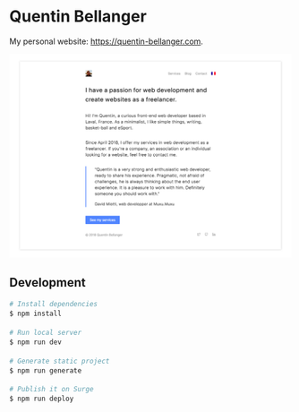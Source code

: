 # Quentin Bellanger

My personal website: https://quentin-bellanger.com.

![Quentin Bellanger's website](/static/preview.png)

## Development

``` bash
# Install dependencies
$ npm install

# Run local server
$ npm run dev

# Generate static project
$ npm run generate

# Publish it on Surge
$ npm run deploy
```
